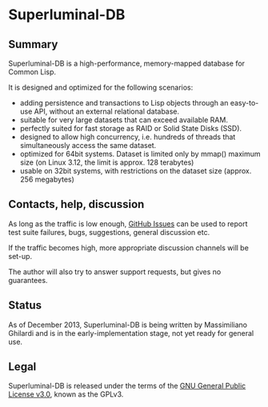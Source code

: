 Superluminal-DB
===============

Summary
-------
Superluminal-DB is a high-performance, memory-mapped database for Common Lisp.

It is designed and optimized for the following scenarios:
- adding persistence and transactions to Lisp objects through an easy-to-use API, without an external relational database.
- suitable for very large datasets that can exceed available RAM.
- perfectly suited for fast storage as RAID or Solid State Disks (SSD).
- designed to allow high concurrency, i.e. hundreds of threads that
  simultaneously access the same dataset.
- optimized for 64bit systems. Dataset is limited only by mmap()
  maximum size (on Linux 3.12, the limit is approx. 128 terabytes) 
- usable on 32bit systems, with restrictions on the dataset size (approx. 256 megabytes)

Contacts, help, discussion
--------------------------
As long as the traffic is low enough, [GitHub Issues](https://github.com/cosmos72/superluminal-db/issues)
can be used to report test suite failures, bugs, suggestions, general discussion etc.

If the traffic becomes high, more appropriate discussion channels will be set-up.

The author will also try to answer support requests, but gives no guarantees.

Status
------

As of December 2013, Superluminal-DB is being written by Massimiliano Ghilardi
and is in the early-implementation stage, not yet ready for general use.

Legal
-----

Superluminal-DB is released under the terms of the [GNU General Public
License v3.0](http://www.gnu.org/licenses/gpl-3.0.html), known
as the GPLv3.
